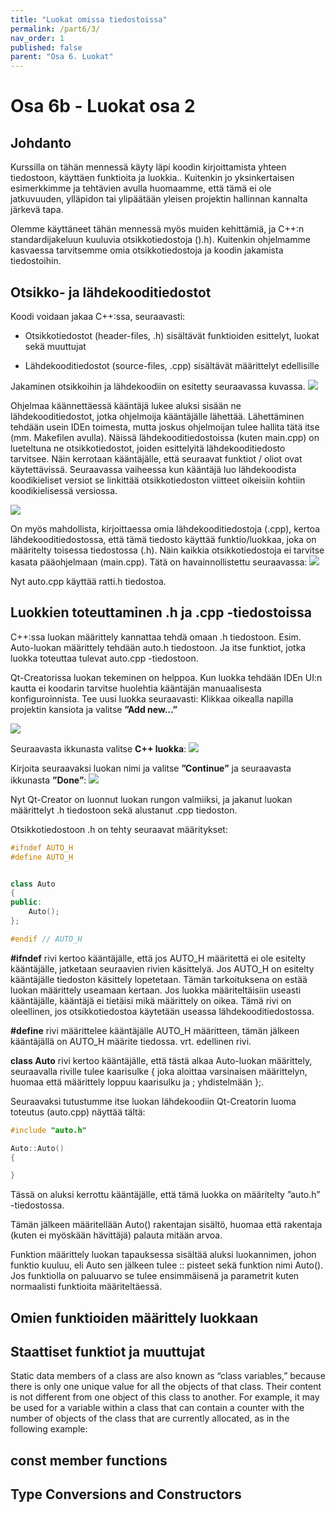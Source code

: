 ```yaml
---
title: "Luokat omissa tiedostoissa"
permalink: /part6/3/
nav_order: 1
published: false
parent: "Osa 6. Luokat"
---
```


# Osa 6b - Luokat osa 2

## Johdanto

Kurssilla on tähän mennessä käyty läpi koodin kirjoittamista yhteen tiedostoon, käyttäen funktioita ja luokkia.. Kuitenkin jo yksinkertaisen esimerkkimme ja tehtävien avulla huomaamme, että tämä ei ole jatkuvuuden, ylläpidon tai ylipäätään yleisen projektin hallinnan kannalta järkevä tapa. 

Olemme käyttäneet tähän mennessä myös muiden kehittämiä, ja C++:n standardijakeluun kuuluvia otsikkotiedostoja ().h). Kuitenkin ohjelmamme kasvaessa tarvitsemme omia otsikkotiedostoja ja koodin jakamista tiedostoihin.  

## Otsikko- ja lähdekooditiedostot

Koodi voidaan jakaa C++:ssa, seuraavasti:

- Otsikkotiedostot (header-files, .h) sisältävät funktioiden esittelyt, luokat sekä muuttujat 

- Lähdekooditiedostot (source-files, .cpp) sisältävät määrittelyt edellisille 


Jakaminen otsikkoihin ja lähdekoodiin on esitetty seuraavassa kuvassa.
![](2020-06-16-08-11-48.png)

Ohjelmaa käännettäessä kääntäjä lukee aluksi sisään ne lähdekooditiedostot, jotka ohjelmoija kääntäjälle lähettää. Lähettäminen tehdään usein IDEn toimesta, mutta joskus ohjelmoijan tulee hallita tätä itse (mm. Makefilen avulla). Näissä lähdekooditiedostoissa (kuten main.cpp) on lueteltuna ne otsikkotiedostot, joiden esittelyitä lähdekooditiedosto tarvitsee. Näin kerrotaan kääntäjälle, että seuraavat funktiot / oliot ovat käytettävissä. Seuraavassa vaiheessa kun kääntäjä luo lähdekoodista koodikieliset versiot se linkittää otsikkotiedoston viitteet oikeisiin kohtiin koodikielisessä versiossa. 

![](2020-06-16-08-12-36.png)


On myös mahdollista, kirjoittaessa omia lähdekooditiedostoja (.cpp), kertoa lähdekooditiedostossa, että tämä tiedosto käyttää funktio/luokkaa, joka on määritelty toisessa tiedostossa (.h). Näin kaikkia otsikkotiedostoja ei tarvitse kasata pääohjelmaan (main.cpp). Tätä on havainnollistettu seuraavassa: 
![](2020-06-16-08-13-02.png)

Nyt auto.cpp käyttää ratti.h tiedostoa.

## Luokkien toteuttaminen .h ja .cpp -tiedostoissa

C++:ssa luokan määrittely kannattaa tehdä omaan .h tiedostoon. Esim. Auto-luokan määrittely tehdään auto.h tiedostoon. Ja itse funktiot, jotka luokka toteuttaa tulevat auto.cpp -tiedostoon. 

Qt-Creatorissa luokan tekeminen on helppoa. Kun luokka tehdään IDEn UI:n kautta ei koodarin tarvitse huolehtia kääntäjän manuaalisesta konfiguroinnista. Tee uusi luokka seuraavasti: Klikkaa oikealla napilla projektin kansiota ja valitse **”Add new…”**  

![](2020-06-16-08-22-30.png)

Seuraavasta ikkunasta valitse **C++ luokka**:
![](2020-06-16-08-22-54.png)

Kirjoita seuraavaksi luokan nimi ja valitse **”Continue”** ja seuraavasta ikkunasta **”Done”**:
![](2020-06-16-08-24-03.png)

Nyt Qt-Creator on luonnut luokan rungon valmiiksi, ja jakanut luokan määrittelyt .h tiedostoon sekä alustanut .cpp tiedoston.  

Otsikkotiedostoon .h on tehty seuraavat määritykset:

```c++
#ifndef AUTO_H
#define AUTO_H


class Auto
{
public:
    Auto();
};

#endif // AUTO_H

```

**#ifndef** rivi kertoo kääntäjälle, että jos AUTO_H määritettä ei ole esitelty kääntäjälle, jatketaan seuraavien rivien käsittelyä. Jos AUTO_H on esitelty kääntäjälle tiedoston käsittely lopetetaan. Tämän tarkoituksena on estää luokan määrittely useamaan kertaan. Jos luokka määriteltäisiin useasti kääntäjälle, kääntäjä ei tietäisi mikä määrittely on oikea. Tämä rivi on oleellinen, jos otsikkotiedostoa käytetään useassa lähdekooditiedostossa. 


**#define** rivi määrittelee kääntäjälle AUTO_H määritteen, tämän jälkeen kääntäjällä on AUTO_H määrite tiedossa. vrt. edellinen rivi.

**class Auto** rivi kertoo kääntäjälle, että tästä alkaa Auto-luokan määrittely, seuraavalla riville tulee kaarisulke { joka aloittaa varsinaisen määrittelyn, huomaa että määrittely loppuu kaarisulku ja ; yhdistelmään };. 

Seuraavaksi tutustumme itse luokan lähdekoodiin Qt-Creatorin luoma toteutus (auto.cpp) näyttää tältä: 

```c++
#include "auto.h"

Auto::Auto()
{

}

```

Tässä on aluksi kerrottu kääntäjälle, että tämä luokka on määritelty ”auto.h” -tiedostossa. 


Tämän jälkeen määritellään Auto() rakentajan sisältö, huomaa että rakentaja (kuten ei myöskään hävittäjä) palauta mitään arvoa.  

Funktion määrittely luokan tapauksessa sisältää aluksi luokannimen, johon funktio kuuluu, eli Auto sen jälkeen tulee :: pisteet sekä funktion nimi Auto(). Jos funktiolla on paluuarvo se tulee ensimmäisenä ja parametrit kuten normaalisti funktioita määriteltäessä. 

## Omien funktioiden määrittely luokkaan

## Staattiset funktiot ja muuttujat

Static data members of a class are also known as “class variables,” because there is only one
unique value for all the objects of that class. Their content is not different from one object
of this class to another.
For example, it may be used for a variable within a class that can contain a counter with
the number of objects of the class that are currently allocated, as in the following example:

## const member functions

## Type Conversions and Constructors